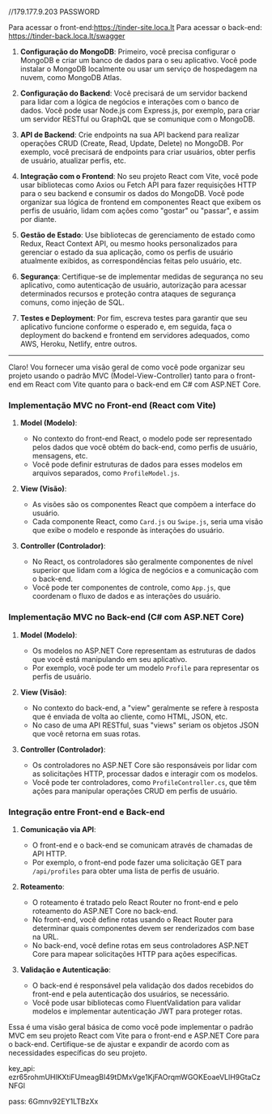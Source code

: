 //179.177.9.203   PASSWORD

Para acessar o front-end:https://tinder-site.loca.lt
Para acessar o back-end: https://tinder-back.loca.lt/swagger

1. **Configuração do MongoDB**: Primeiro, você precisa configurar o MongoDB e criar um banco de dados para o seu aplicativo. Você pode instalar o MongoDB localmente ou usar um serviço de hospedagem na nuvem, como MongoDB Atlas.

2. **Configuração do Backend**: Você precisará de um servidor backend para lidar com a lógica de negócios e interações com o banco de dados. Você pode usar Node.js com Express.js, por exemplo, para criar um servidor RESTful ou GraphQL que se comunique com o MongoDB.

3. **API de Backend**: Crie endpoints na sua API backend para realizar operações CRUD (Create, Read, Update, Delete) no MongoDB. Por exemplo, você precisará de endpoints para criar usuários, obter perfis de usuário, atualizar perfis, etc.

4. **Integração com o Frontend**: No seu projeto React com Vite, você pode usar bibliotecas como Axios ou Fetch API para fazer requisições HTTP para o seu backend e consumir os dados do MongoDB. Você pode organizar sua lógica de frontend em componentes React que exibem os perfis de usuário, lidam com ações como "gostar" ou "passar", e assim por diante.

5. **Gestão de Estado**: Use bibliotecas de gerenciamento de estado como Redux, React Context API, ou mesmo hooks personalizados para gerenciar o estado da sua aplicação, como os perfis de usuário atualmente exibidos, as correspondências feitas pelo usuário, etc.

6. **Segurança**: Certifique-se de implementar medidas de segurança no seu aplicativo, como autenticação de usuário, autorização para acessar determinados recursos e proteção contra ataques de segurança comuns, como injeção de SQL.

7. **Testes e Deployment**: Por fim, escreva testes para garantir que seu aplicativo funcione conforme o esperado e, em seguida, faça o deployment do backend e frontend em servidores adequados, como AWS, Heroku, Netlify, entre outros.


-----------------------------------------------------------------------------------------------------------------------------------------------------------------------------------------------------------------------------------


Claro! Vou fornecer uma visão geral de como você pode organizar seu projeto usando o padrão MVC (Model-View-Controller) tanto para o front-end em React com Vite quanto para o back-end em C# com ASP.NET Core.

### Implementação MVC no Front-end (React com Vite)

1. **Model (Modelo)**:
   - No contexto do front-end React, o modelo pode ser representado pelos dados que você obtém do back-end, como perfis de usuário, mensagens, etc.
   - Você pode definir estruturas de dados para esses modelos em arquivos separados, como `ProfileModel.js`.

2. **View (Visão)**:
   - As visões são os componentes React que compõem a interface do usuário.
   - Cada componente React, como `Card.js` ou `Swipe.js`, seria uma visão que exibe o modelo e responde às interações do usuário.

3. **Controller (Controlador)**:
   - No React, os controladores são geralmente componentes de nível superior que lidam com a lógica de negócios e a comunicação com o back-end.
   - Você pode ter componentes de controle, como `App.js`, que coordenam o fluxo de dados e as interações do usuário.

### Implementação MVC no Back-end (C# com ASP.NET Core)

1. **Model (Modelo)**:
   - Os modelos no ASP.NET Core representam as estruturas de dados que você está manipulando em seu aplicativo.
   - Por exemplo, você pode ter um modelo `Profile` para representar os perfis de usuário.

2. **View (Visão)**:
   - No contexto do back-end, a "view" geralmente se refere à resposta que é enviada de volta ao cliente, como HTML, JSON, etc.
   - No caso de uma API RESTful, suas "views" seriam os objetos JSON que você retorna em suas rotas.

3. **Controller (Controlador)**:
   - Os controladores no ASP.NET Core são responsáveis por lidar com as solicitações HTTP, processar dados e interagir com os modelos.
   - Você pode ter controladores, como `ProfileController.cs`, que têm ações para manipular operações CRUD em perfis de usuário.

### Integração entre Front-end e Back-end

1. **Comunicação via API**:
   - O front-end e o back-end se comunicam através de chamadas de API HTTP.
   - Por exemplo, o front-end pode fazer uma solicitação GET para `/api/profiles` para obter uma lista de perfis de usuário.

2. **Roteamento**:
   - O roteamento é tratado pelo React Router no front-end e pelo roteamento do ASP.NET Core no back-end.
   - No front-end, você define rotas usando o React Router para determinar quais componentes devem ser renderizados com base na URL.
   - No back-end, você define rotas em seus controladores ASP.NET Core para mapear solicitações HTTP para ações específicas.

3. **Validação e Autenticação**:
   - O back-end é responsável pela validação dos dados recebidos do front-end e pela autenticação dos usuários, se necessário.
   - Você pode usar bibliotecas como FluentValidation para validar modelos e implementar autenticação JWT para proteger rotas.

Essa é uma visão geral básica de como você pode implementar o padrão MVC em seu projeto React com Vite para o front-end e ASP.NET Core para o back-end. Certifique-se de ajustar e expandir de acordo com as necessidades específicas do seu projeto.


key_api: ezr65rohmUHlKXtiFUmeagBI49tDMxVge1KjFAOrqmWGOKEoaeVLlH9GtaCzNFGl




pass: 6Gmnv92EY1LTBzXx